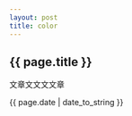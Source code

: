 ```yaml
---
layout: post 
title: color 
---
```


<h2>{{ page.title }}</h2>
<p>文章文文文文章</p>
<p>{{ page.date | date_to_string }}</p>
